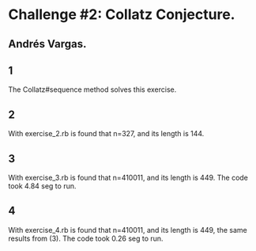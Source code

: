 # Challenge #2: Collatz Conjecture.

## Andrés Vargas.

## 1

The Collatz#sequence method solves this exercise.

## 2

With exercise_2.rb is found that n=327, and its length is 144.

## 3

With exercise_3.rb is found that n=410011, and its length is 449. The code took 4.84 seg to run.

## 4

With exercise_4.rb is found that n=410011, and its length is 449, the same results from (3). The code took 0.26 seg to run.